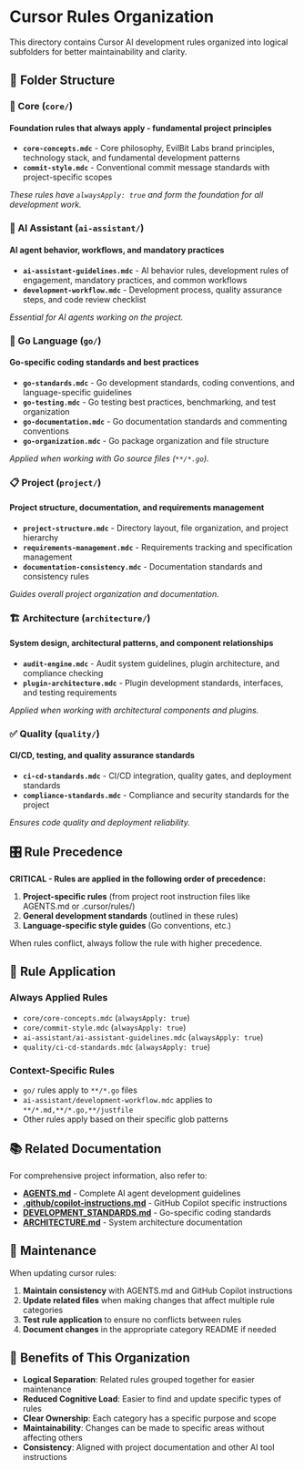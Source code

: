 # Cursor Rules Organization

This directory contains Cursor AI development rules organized into logical subfolders for better maintainability and clarity.

## 📁 Folder Structure

### 🎯 Core (`core/`)

#### Foundation rules that always apply - fundamental project principles

- **`core-concepts.mdc`** - Core philosophy, EvilBit Labs brand principles, technology stack, and fundamental development patterns
- **`commit-style.mdc`** - Conventional commit message standards with project-specific scopes

*These rules have `alwaysApply: true` and form the foundation for all development work.*

### 🤖 AI Assistant (`ai-assistant/`)

#### AI agent behavior, workflows, and mandatory practices

- **`ai-assistant-guidelines.mdc`** - AI behavior rules, development rules of engagement, mandatory practices, and common workflows
- **`development-workflow.mdc`** - Development process, quality assurance steps, and code review checklist

*Essential for AI agents working on the project.*

### 🐹 Go Language (`go/`)

#### Go-specific coding standards and best practices

- **`go-standards.mdc`** - Go development standards, coding conventions, and language-specific guidelines
- **`go-testing.mdc`** - Go testing best practices, benchmarking, and test organization
- **`go-documentation.mdc`** - Go documentation standards and commenting conventions
- **`go-organization.mdc`** - Go package organization and file structure

*Applied when working with Go source files (`**/*.go`).*

### 📋 Project (`project/`)

#### Project structure, documentation, and requirements management

- **`project-structure.mdc`** - Directory layout, file organization, and project hierarchy
- **`requirements-management.mdc`** - Requirements tracking and specification management
- **`documentation-consistency.mdc`** - Documentation standards and consistency rules

*Guides overall project organization and documentation.*

### 🏗️ Architecture (`architecture/`)

#### System design, architectural patterns, and component relationships

- **`audit-engine.mdc`** - Audit system guidelines, plugin architecture, and compliance checking
- **`plugin-architecture.mdc`** - Plugin development standards, interfaces, and testing requirements

*Applied when working with architectural components and plugins.*

### ✅ Quality (`quality/`)

#### CI/CD, testing, and quality assurance standards

- **`ci-cd-standards.mdc`** - CI/CD integration, quality gates, and deployment standards
- **`compliance-standards.mdc`** - Compliance and security standards for the project

*Ensures code quality and deployment reliability.*

## 🎛️ Rule Precedence

**CRITICAL - Rules are applied in the following order of precedence:**

1. **Project-specific rules** (from project root instruction files like AGENTS.md or .cursor/rules/)
2. **General development standards** (outlined in these rules)
3. **Language-specific style guides** (Go conventions, etc.)

When rules conflict, always follow the rule with higher precedence.

## 🔄 Rule Application

### Always Applied Rules

- `core/core-concepts.mdc` (`alwaysApply: true`)
- `core/commit-style.mdc` (`alwaysApply: true`)
- `ai-assistant/ai-assistant-guidelines.mdc` (`alwaysApply: true`)
- `quality/ci-cd-standards.mdc` (`alwaysApply: true`)

### Context-Specific Rules

- `go/` rules apply to `**/*.go` files
- `ai-assistant/development-workflow.mdc` applies to `**/*.md,**/*.go,**/justfile`
- Other rules apply based on their specific glob patterns

## 📚 Related Documentation

For comprehensive project information, also refer to:

- **[AGENTS.md](../../AGENTS.md)** - Complete AI agent development guidelines
- **[.github/copilot-instructions.md](../../.github/copilot-instructions.md)** - GitHub Copilot specific instructions
- **[DEVELOPMENT_STANDARDS.md](../../DEVELOPMENT_STANDARDS.md)** - Go-specific coding standards
- **[ARCHITECTURE.md](../../ARCHITECTURE.md)** - System architecture documentation

## 🔧 Maintenance

When updating cursor rules:

1. **Maintain consistency** with AGENTS.md and GitHub Copilot instructions
2. **Update related files** when making changes that affect multiple rule categories
3. **Test rule application** to ensure no conflicts between rules
4. **Document changes** in the appropriate category README if needed

## 🎯 Benefits of This Organization

- **Logical Separation**: Related rules grouped together for easier maintenance
- **Reduced Cognitive Load**: Easier to find and update specific types of rules
- **Clear Ownership**: Each category has a specific purpose and scope
- **Maintainability**: Changes can be made to specific areas without affecting others
- **Consistency**: Aligned with project documentation and other AI tool instructions
